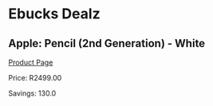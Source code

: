 
# Ebucks Dealz
## Apple: Pencil (2nd Generation) - White
[Product Page](https://www.ebucks.com/web/shop/productSelected.do?prodId=509715899&catId=247215630)

Price: R2499.00

Savings: 130.0


	